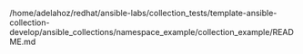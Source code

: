 /home/adelahoz/redhat/ansible-labs/collection_tests/template-ansible-collection-develop/ansible_collections/namespace_example/collection_example/README.md